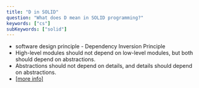 ```yaml
---
title: "D in SOLID"
question: "What does D mean in SOLID programming?"
keywords: ["cs"]
subKeywords: ["solid"]
---
```


<ul class='list-disc marker:text-white'>
<li>software design principle - Dependency Inversion Principle</li>
<li>High-level modules should not depend on low-level modules, but both should depend on abstractions.</li>
<li>Abstractions should not depend on details, and details should depend on abstractions.</li>
<li><a class="text-blue-500" href="https://www.youtube.com/watch?v=kF7rQmSRlq0">[more info]</a></li>
</ul>
